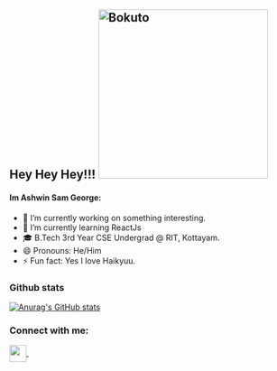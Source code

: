 ## Hey Hey Hey!!!  <img src="https://c.tenor.com/H6ryruoLdasAAAAC/haikyuu-bokuto.gif" width="300" alt="Bokuto" />

#### Im Ashwin Sam George:

- 🔭 I’m currently working on something interesting.
- 🌱 I’m currently learning ReactJs
- 🎓 B.Tech 3rd Year CSE Undergrad @ RIT, Kottayam.
- 😄 Pronouns: He/Him
- ⚡ Fun fact: Yes I love Haikyuu.

### Github stats
[![Anurag's GitHub stats](https://github-readme-stats.vercel.app/api?username=AshwinC8&show_icons=true&count_private=true&theme=radical)](https://github.com/anuraghazra/github-readme-stats)


### Connect with me:
<p align="left">
<p align="left">
<a href="https://discordapp.com/users/702409149304012901" target="blank">
	<img align="center" target="_blank" src="https://img.icons8.com/color/96/000000/discord.png" width="30" />
</a>&ensp;

